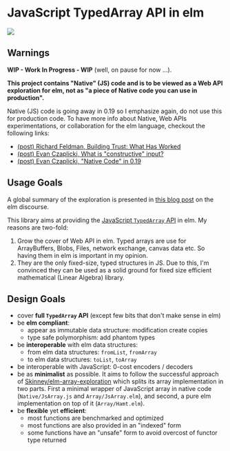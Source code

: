 # JavaScript TypedArray API in elm

[![][badge-license]][license]

[badge-license]: https://img.shields.io/badge/license-MPL--2.0-blue.svg?style=flat-square
[license]: https://www.mozilla.org/en-US/MPL/2.0/


## Warnings

**WIP - Work In Progress - WIP** (well, on pause for now ...).

**This project contains "Native" (JS) code and is to be viewed
as a Web API exploration for elm,
not as "a piece of Native code you can use in production".**

Native (JS) code is going away in 0.19 so I emphasize again,
do not use this for production code.
To have more info about Native, Web APIs experimentations,
or collaboration for the elm language, checkout the following links:

* [(post) Richard Feldman, Building Trust: What Has Worked][richard-trust]
* [(post) Evan Czaplicki, What is "constructive" input?][evan-constructive]
* [(post) Evan Czaplicki, "Native Code" in 0.19][evan-native]

[richard-trust]: https://discourse.elm-lang.org/t/building-trust-what-has-worked/975
[evan-constructive]: https://discourse.elm-lang.org/t/what-is-constructive-input/977
[evan-native]: https://discourse.elm-lang.org/t/native-code-in-0-19/826


## Usage Goals

A global summary of the exploration is presented in
[this blog post][blog-post] on the elm discourse.

This library aims at providing the
[JavaScript `TypedArray` API][typed-array] in elm.
My reasons are two-fold:

1. Grow the cover of Web API in elm.
Typed arrays are use for ArrayBuffers, Blobs, Files, network exchange,
canvas data etc. So having them in elm is important in my opinion.
2. They are the only fixed-size, typed structures in JS. Due to this,
I'm convinced they can be used as a solid ground for fixed size
efficient mathematical (Linear Algebra) library.

[blog-post]: https://discourse.elm-lang.org/t/typed-arrays-for-elm/623
[typed-array]: https://developer.mozilla.org/en-US/docs/Web/JavaScript/Typed_arrays


## Design Goals

 * cover **full `TypedArray` API** (except few bits that don't make sense in elm)
 * be **elm compliant**:
   * appear as immutable data structure: modification create copies
   * type safe polymorphism: add phantom types
 * be **interoperable** with elm data structures:
   * from elm data structures: `fromList`, `fromArray`
   * to elm data structures: `toList`, `toArray`
 * be interoperable with JavaScript: 0-cost encoders / decoders
 * be as **minimalist** as possible. It aims to follow the successful approach
   of [Skinney/elm-array-exploration] which splits its array implementation in two parts.
   First a minimal wrapper of JavaScript array in native code (`Native/JsArray.js`
   and `Array/JsArray.elm`),
   and second, a pure elm implementation on top of it (`Array/Hamt.elm`).
 * be **flexible** yet **efficient**:
   * most functions are benchmarked and optimized
   * most functions are also provided in an "indexed" form
   * some functions have an "unsafe" form to avoid overcost of functor type returned

[Skinney/elm-array-exploration]: https://github.com/Skinney/elm-array-exploration
